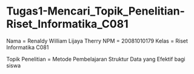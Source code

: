 # Tugas1-Mencari_Topik_Penelitian-Riset_Informatika_C081

Nama = Renaldy William Lijaya Therry
NPM = 20081010179
Kelas = Riset Informatika C081

Topik Penelitian  = Metode Pembelajaran Struktur Data yang Efektif bagi siswa
